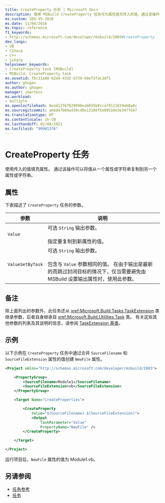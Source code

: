 ```yaml
---
title: CreateProperty 任务 | Microsoft Docs
description: 使用 MSBuild CreateProperty 任务可为属性填充传入的值，通过该操作可以将值从一个属性或字符串复制到另一个属性或字符串。
ms.custom: SEO-VS-2020
ms.date: 11/04/2016
ms.topic: reference
f1_keywords:
- http://schemas.microsoft.com/developer/msbuild/2003#CreateProperty
dev_langs:
- VB
- CSharp
- C++
- jsharp
helpviewer_keywords:
- CreateProperty task [MSBuild]
- MSBuild, CreateProperty task
ms.assetid: fbc31a88-62d4-43d2-b739-68ef3fac38f5
author: ghogen
ms.author: ghogen
manager: jmartens
ms.workload:
- multiple
ms.openlocfilehash: 6ea412f67629998eab035b8cca79111659ab8a0c
ms.sourcegitcommit: ae6d47b09a439cd0e13180f5e89510e3e347fd47
ms.translationtype: HT
ms.contentlocale: zh-CN
ms.lasthandoff: 02/08/2021
ms.locfileid: "99901376"
---
```

# <a name="createproperty-task"></a>CreateProperty 任务

使用传入的值填充属性。 通过该操作可以将值从一个属性或字符串复制到另一个属性或字符串。

## <a name="attributes"></a>属性

下表描述了 `CreateProperty` 任务的参数。

| 参数 | 说明 |
|------------------| - |
| `Value` | 可选 `String` 输出参数。<br /><br /> 指定要复制到新属性的值。 |
| `ValueSetByTask` | 可选 `String` 输出参数。<br /><br /> 包含与 `Value` 参数相同的值。 在由于输出是最新的而跳过封闭目标的情况下，仅当需要避免由 MSBuild 设置输出属性时，使用此参数。 |

## <a name="remarks"></a>备注

除上面列出的参数外，此任务还从 <xref:Microsoft.Build.Tasks.TaskExtension> 类继承参数，后者自身继承自 <xref:Microsoft.Build.Utilities.Task> 类。 有关这些其他参数的列表及其说明的信息，请参阅 [TaskExtension 基类](../msbuild/taskextension-base-class.md)。

## <a name="example"></a>示例

以下示例在 `CreateProperty` 任务中通过合并 `SourceFilename` 和 `SourceFileExtension` 属性的值创建 `NewFile` 属性。

```xml
<Project xmlns="http://schemas.microsoft.com/developer/msbuild/2003">

    <PropertyGroup>
        <SourceFilename>Module1</SourceFilename>
        <SourceFileExtension>vb</SourceFileExtension>
    </PropertyGroup>

    <Target Name="CreateProperties">

        <CreateProperty
            Value="$(SourceFilename).$(SourceFileExtension)">
            <Output
                TaskParameter="Value"
                PropertyName="NewFile" />
        </CreateProperty>

    </Target>

</Project>
```

运行项目后，`NewFile` 属性的值为 Module1.vb。

## <a name="see-also"></a>另请参阅

- [任务参考](../msbuild/msbuild-task-reference.md)
- [任务](../msbuild/msbuild-tasks.md)
